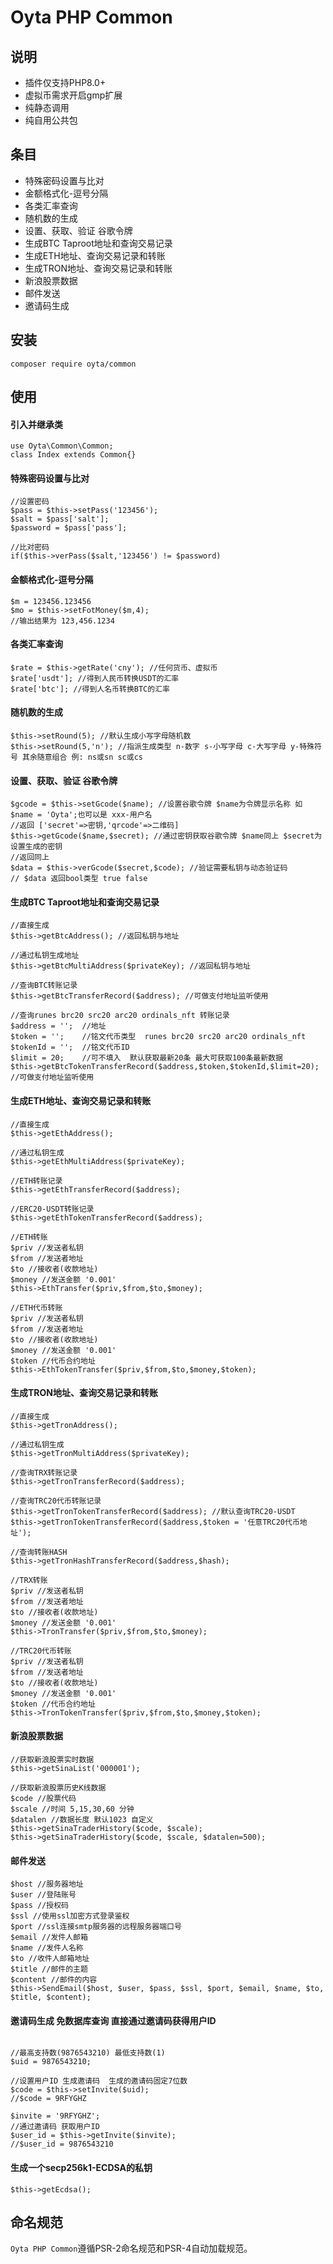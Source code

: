 Oyta PHP Common
===============

## 说明

* 插件仅支持PHP8.0+
* 虚拟币需求开启gmp扩展
* 纯静态调用
* 纯自用公共包

## 条目

* 特殊密码设置与比对
* 金额格式化-逗号分隔
* 各类汇率查询
* 随机数的生成
* 设置、获取、验证 谷歌令牌
* 生成BTC Taproot地址和查询交易记录
* 生成ETH地址、查询交易记录和转账
* 生成TRON地址、查询交易记录和转账
* 新浪股票数据
* 邮件发送
* 邀请码生成

## 安装
~~~
composer require oyta/common
~~~

## 使用

#### 引入并继承类
~~~
use Oyta\Common\Common;
class Index extends Common{}
~~~


#### 特殊密码设置与比对
~~~
//设置密码
$pass = $this->setPass('123456');
$salt = $pass['salt'];
$password = $pass['pass'];

//比对密码
if($this->verPass($salt,'123456') != $password)
~~~


#### 金额格式化-逗号分隔
~~~
$m = 123456.123456
$mo = $this->setFotMoney($m,4);
//输出结果为 123,456.1234
~~~


#### 各类汇率查询
~~~
$rate = $this->getRate('cny'); //任何货币、虚拟币
$rate['usdt']; //得到人民币转换USDT的汇率
$rate['btc']; //得到人名币转换BTC的汇率
~~~


#### 随机数的生成
~~~
$this->setRound(5); //默认生成小写字母随机数
$this->setRound(5,'n'); //指派生成类型 n-数字 s-小写字母 c-大写字母 y-特殊符号 其余随意组合 例: ns或sn sc或cs
~~~


#### 设置、获取、验证 谷歌令牌
~~~
$gcode = $this->setGcode($name); //设置谷歌令牌 $name为令牌显示名称 如 $name = 'Oyta';也可以是 xxx-用户名
//返回 ['secret'=>密钥,'qrcode'=>二维码]
$this->getGcode($name,$secret); //通过密钥获取谷歌令牌 $name同上 $secret为设置生成的密钥
//返回同上
$data = $this->verGcode($secret,$code); //验证需要私钥与动态验证码
// $data 返回bool类型 true false
~~~


#### 生成BTC Taproot地址和查询交易记录
~~~
//直接生成
$this->getBtcAddress(); //返回私钥与地址

//通过私钥生成地址
$this->getBtcMultiAddress($privateKey); //返回私钥与地址

//查询BTC转账记录
$this->getBtcTransferRecord($address); //可做支付地址监听使用

//查询runes brc20 src20 arc20 ordinals_nft 转账记录
$address = '';  //地址
$token = '';    //铭文代币类型  runes brc20 src20 arc20 ordinals_nft
$tokenId = '';  //铭文代币ID
$limit = 20;    //可不填入  默认获取最新20条 最大可获取100条最新数据
$this->getBtcTokenTransferRecord($address,$token,$tokenId,$limit=20); //可做支付地址监听使用
~~~

#### 生成ETH地址、查询交易记录和转账
~~~
//直接生成
$this->getEthAddress();

//通过私钥生成
$this->getEthMultiAddress($privateKey);

//ETH转账记录
$this->getEthTransferRecord($address);

//ERC20-USDT转账记录
$this->getEthTokenTransferRecord($address);

//ETH转账
$priv //发送者私钥
$from //发送者地址
$to //接收者(收款地址)
$money //发送金额 '0.001'
$this->EthTransfer($priv,$from,$to,$money);

//ETH代币转账
$priv //发送者私钥
$from //发送者地址
$to //接收者(收款地址)
$money //发送金额 '0.001'
$token //代币合约地址
$this->EthTokenTransfer($priv,$from,$to,$money,$token);
~~~


#### 生成TRON地址、查询交易记录和转账
~~~
//直接生成
$this->getTronAddress();

//通过私钥生成
$this->getTronMultiAddress($privateKey);

//查询TRX转账记录
$this->getTronTransferRecord($address);

//查询TRC20代币转账记录
$this->getTronTokenTransferRecord($address); //默认查询TRC20-USDT
$this->getTronTokenTransferRecord($address,$token = '任意TRC20代币地址');

//查询转账HASH
$this->getTronHashTransferRecord($address,$hash);

//TRX转账
$priv //发送者私钥
$from //发送者地址
$to //接收者(收款地址)
$money //发送金额 '0.001'
$this->TronTransfer($priv,$from,$to,$money);

//TRC20代币转账
$priv //发送者私钥
$from //发送者地址
$to //接收者(收款地址)
$money //发送金额 '0.001'
$token //代币合约地址
$this->TronTokenTransfer($priv,$from,$to,$money,$token);
~~~

#### 新浪股票数据
~~~
//获取新浪股票实时数据
$this->getSinaList('000001');

//获取新浪股票历史K线数据
$code //股票代码
$scale //时间 5,15,30,60 分钟 
$datalen //数据长度 默认1023 自定义
$this->getSinaTraderHistory($code, $scale);
$this->getSinaTraderHistory($code, $scale, $datalen=500);
~~~

#### 邮件发送
~~~
$host //服务器地址
$user //登陆账号
$pass //授权码
$ssl //使用ssl加密方式登录鉴权
$port //ssl连接smtp服务器的远程服务器端口号
$email //发件人邮箱
$name //发件人名称
$to //收件人邮箱地址
$title //邮件的主题
$content //邮件的内容
$this->SendEmail($host, $user, $pass, $ssl, $port, $email, $name, $to, $title, $content);

~~~

#### 邀请码生成  免数据库查询 直接通过邀请码获得用户ID
~~~

//最高支持数(9876543210) 最低支持数(1)
$uid = 9876543210;

//设置用户ID 生成邀请码  生成的邀请码固定7位数
$code = $this->setInvite($uid);
//$code = 9RFYGHZ

$invite = '9RFYGHZ';
//通过邀请码 获取用户ID
$user_id = $this->getInvite($invite);
//$user_id = 9876543210

~~~

#### 生成一个secp256k1-ECDSA的私钥
~~~
$this->getEcdsa();
~~~

## 命名规范

`Oyta PHP Common`遵循PSR-2命名规范和PSR-4自动加载规范。
